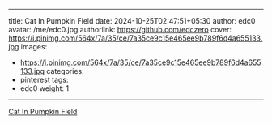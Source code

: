 
---
title: Cat In Pumpkin Field
date: 2024-10-25T02:47:51+05:30
author: edc0
avatar: /me/edc0.jpg
authorlink: https://github.com/edczero
cover: https://i.pinimg.com/564x/7a/35/ce/7a35ce9c15e465ee9b789f6d4a655133.jpg
images:
   - https://i.pinimg.com/564x/7a/35/ce/7a35ce9c15e465ee9b789f6d4a655133.jpg
categories:
  - pinterest
tags:
  - edc0
weight: 1
---

<!--more-->

[Cat In Pumpkin Field](https://in.pinterest.com/pin/91901648639840670/)

	
